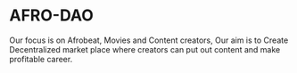 # AFRO-DAO
Our focus is on Afrobeat, Movies and Content creators, Our aim is to Create Decentralized market place where creators can put out content and make profitable career.
